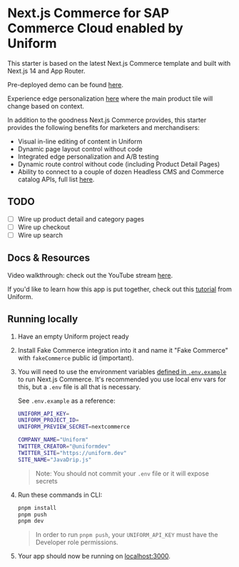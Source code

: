# Next.js Commerce for SAP Commerce Cloud enabled by Uniform

This starter is based on the latest Next.js Commerce template and built with Next.js 14 and App Router.

Pre-deployed demo can be found [here](https://sap-next-commerce.vercel.app/).

Experience edge personalization [here](https://sap-next-commerce.vercel.app/?utm_audience=hipsters) where the main product tile will change based on context.

In addition to the goodness Next.js Commerce provides, this starter provides the following benefits for marketers and merchandisers:

- Visual in-line editing of content in Uniform
- Dynamic page layout control without code
- Integrated edge personalization and A/B testing
- Dynamic route control without code (including Product Detail Pages)
- Ability to connect to a couple of dozen Headless CMS and Commerce catalog APIs, full list [here](https://docs.uniform.app/docs/integrations).

## TODO

- [ ] Wire up product detail and category pages
- [ ] Wire up checkout
- [ ] Wire up search

## Docs & Resources

Video walkthrough: check out the YouTube stream [here](https://www.youtube.com/live/4IWDwcecIxg?si=NcnbBKlgsJtAjis7).

If you'd like to learn how this app is put together, check out this [tutorial](https://docs.uniform.app/docs/learn/tutorials/nextjs-app-router) from Uniform.

## Running locally

1. Have an empty Uniform project ready

1. Install Fake Commerce integration into it and name it "Fake Commerce" with `fakeCommerce` public id (important).

1. You will need to use the environment variables [defined in `.env.example`](.env.example) to run Next.js Commerce. It's recommended you use local env vars for this, but a `.env` file is all that is necessary.

   See `.env.example` as a reference:

   ```bash
   UNIFORM_API_KEY=
   UNIFORM_PROJECT_ID=
   UNIFORM_PREVIEW_SECRET=nextcommerce

   COMPANY_NAME="Uniform"
   TWITTER_CREATOR="@uniformdev"
   TWITTER_SITE="https://uniform.dev"
   SITE_NAME="JavaDrip.js"

   ```

   > Note: You should not commit your `.env` file or it will expose secrets

1. Run these commands in CLI:

   ```bash
   pnpm install
   pnpm push
   pnpm dev
   ```

   > In order to run `pnpm push`, your `UNIFORM_API_KEY` must have the Developer role permissions.

1. Your app should now be running on [localhost:3000](http://localhost:3000/).
